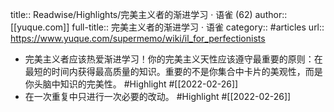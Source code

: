 title:: Readwise/Highlights/完美主义者的渐进学习 · 语雀 (62)
author:: [[yuque.com]]
full-title:: 完美主义者的渐进学习 · 语雀
category:: #articles
url:: https://www.yuque.com/supermemo/wiki/il_for_perfectionists

- 完美主义者应该热爱渐进学习！你的完美主义天性应该遵守最重要的原则：在最短的时间内获得最高质量的知识。重要的不是你集合中卡片的美观性，而是你头脑中知识的完美性。 #Highlight #[[2022-02-26]]
- 在一次重复中只进行一次必要的改动。 #Highlight #[[2022-02-26]]